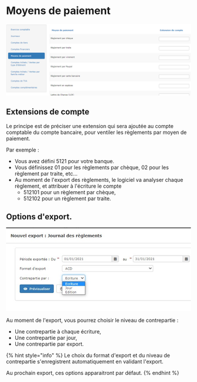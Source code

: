 # Moyens de paiement

![](../../../.gitbook/assets/parametres-moyens-paiement.png)

## Extensions de compte

Le principe est de préciser une extension qui sera ajoutée au compte comptable du compte bancaire, pour ventiler les règlements par moyen de paiement.

Par exemple :

* Vous avez défini 5121 pour votre banque.
* Vous définissez 01 pour les règlements par chèque, 02 pour les règlement par traite, etc...
* Au moment de l'export des règlements, le logiciel va analyser chaque règlement, et attribuer à l'écriture le compte 
  * 512101 pour un règlement par chèque,
  * 512102 pour un règlement par traite.

## Options d'export.

![](../../../.gitbook/assets/option-journal-reglements.jpg)

Au moment de l'export, vous pourrez choisir le niveau de contrepartie :

* Une contrepartie à chaque écriture,
* Une contrepartie par jour,
* Une contrepartie par export.

{% hint style="info" %}
Le choix du format d'export et du niveau de contrepartie s'enregistrent automatiquement en validant l'export.

Au prochain export, ces options apparaitront par défaut.
{% endhint %}

